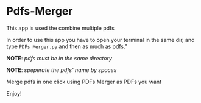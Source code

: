 # Pdfs-Merger
This app is used the combine multiple pdfs

In order to use this app you have to open your terminal in the same dir, and type ```PDFs Merger.py``` and then as much as pdfs."    

**NOTE**: _pdfs must be in the same directory_  

**NOTE**: _speperate the pdfs' name by spaces_   

Merge pdfs in one click using PDFs Merger as PDFs you want    

Enjoy!
